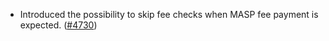 - Introduced the possibility to skip fee checks when MASP fee payment is
  expected. ([\#4730](https://github.com/anoma/namada/pull/4730))